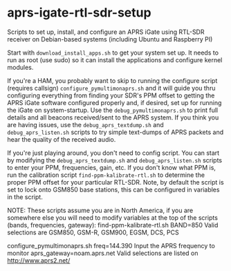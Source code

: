# aprs-igate-rtl-sdr-setup
Scripts to set up, install, and configure an APRS iGate using RTL-SDR receiver on Debian-based systems (including Ubuntu and Raspberry PI)



Start with `download_install_apps.sh` to get your system set up.  It needs to run as root (use sudo) so it can install the applications and configure kernel modules.

If you're a HAM, you probably want to skip to running the configure script (requires callsign) `configure_pymultimonaprs.sh` and it will guide you thru configuring everything from finding your SDR's PPM offset to getting the APRS iGate software configured properly and, if desired, set up for running the iGate on system-startup.  Use the `debug_pymultimonaprs.sh` to print full details and all beacons received/sent to the APRS system.  If you think you are having issues, use the `debug_aprs_textdump.sh` and `debug_aprs_listen.sh` scripts to try simple text-dumps of APRS packets and hear the quality of the received audio.

If you're just playing around, you don't need to config script.  You can start by modifying the `debug_aprs_textdump.sh` and `debug_aprs_listen.sh` scripts to enter your PPM, frequencies, gain, etc.  If you don't know what PPM is, run the calibration script `find-ppm-kalibrate-rtl.sh` to determine the proper PPM offset for your particular RTL-SDR.  Note, by default the script is set to lock onto GSM850 base stations, this can be configured in variables in the script.



NOTE: These scripts assume you are in North America, if you are somewhere else you will need to modify variables at the top of the scripts (bands, frequencies, gateway):
find-ppm-kalibrate-rtl.sh
   BAND=850
      Valid selections are GSM850, GSM-R, GSM900, EGSM, DCS, PCS


configure_pymultimonaprs.sh
   freq=144.390
      Input the APRS frequency to monitor
   aprs_gateway=noam.aprs.net
      Valid selections are listed on http://www.aprs2.net/
